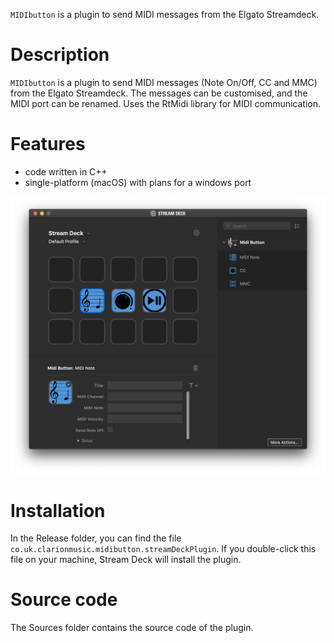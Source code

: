 
`MIDIbutton` is a plugin to send MIDI messages from the Elgato Streamdeck.


# Description

`MIDIbutton` is a plugin to send MIDI messages (Note On/Off, CC and MMC) from the Elgato Streamdeck. The messages can be customised, and the MIDI port can be renamed. Uses the RtMidi library for MIDI communication.


# Features

- code written in C++
- single-platform (macOS) with plans for a windows port


![](screenshot.png)


# Installation

In the Release folder, you can find the file `co.uk.clarionmusic.midibutton.streamDeckPlugin`. If you double-click this file on your machine, Stream Deck will install the plugin.


# Source code

The Sources folder contains the source code of the plugin.
